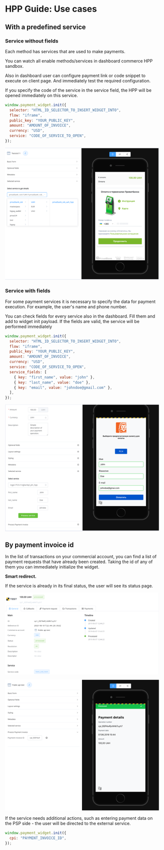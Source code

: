 # HPP Guide: Use cases

## With a predefined service

### Service without fields

Each method has services that are used to make payments.

You can watch all enable methods/services in dashboard commerce HPP sandbox.

Also in dashboard user can configure payment link or code snippet to execute on client page. And immediately test the required configuration.

If you specify the code of the service in the service field, the HPP will be opened immediately on this service.

```javascript
window.payment_widget.init({
  selector: "HTML_ID_SELECTOR_TO_INSERT_WIDGET_INTO",
  flow: "iframe",
  public_key: "YOUR_PUBLIC_KEY",
  amount: "AMOUNT_OF_INVOICE",
  currency: "USD",
  service: "CODE_OF_SERVICE_TO_OPEN",
});
```

![alt text](images/sandbox_service_demo.png)

### Service with fields

For some payment services it is necessary to specify the data for payment execution. For example, the user's name and phone number.

You can check fields for every service also in the dashboard.
Fill them and add to widget init payload.
If the fields are valid, the service will be performed immediately

```javascript
window.payment_widget.init({
  selector: "HTML_ID_SELECTOR_TO_INSERT_WIDGET_INTO",
  flow: "iframe",
  public_key: "YOUR_PUBLIC_KEY",
  amount: "AMOUNT_OF_INVOICE",
  currency: "USD",
  service: "CODE_OF_SERVICE_TO_OPEN",
  service_fields: [
    { key: "first_name", value: "john" },
    { key: "last_name", value: "doe" },
    { key: "email", value: "johndoe@gmail.com" },
  ],
});
```

![alt text](images/service_with_fields.png)

## By payment invoice id

In the list of transactions on your commercial account, you can find a list of payment requests that have already been created. Taking the id of any of them you can immediately initialize the widget.

<b> Smart redirect. </b>

If the service is already in its final status, the user will see its status page.

![Payment invoice id](images/payment_invoice_ID.png)

![Payment detedect ](images/finalStatus.png)

If the service needs additional actions, such as entering payment data on the PSP side - the user will be directed to the external service.

```javascript
window.payment_widget.init({
  cpi: "PAYMENT_INVOICE_ID",
});
```

